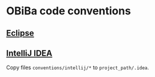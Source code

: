 # OBiBa code conventions

## [Eclipse](http://www.eclipse.org)

## [IntelliJ IDEA](http://www.jetbrains.com/idea)

Copy files `conventions/intellij/*` to `project_path/.idea`.
